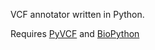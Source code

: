 VCF annotator written in Python.

Requires [PyVCF](https://github.com/jamescasbon/PyVCF) and [BioPython](http://biopython.org/)
